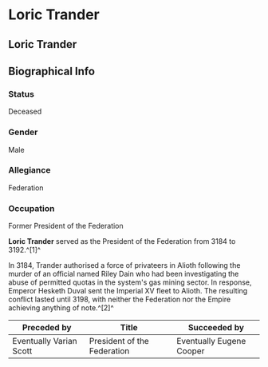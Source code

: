 # Loric Trander
## Loric Trander

		

## Biographical Info

### Status

Deceased

### Gender

Male

### Allegiance

Federation

### Occupation

Former President of the Federation

**Loric Trander** served as the President of the Federation from 3184 to 3192.^[1]^

In 3184, Trander authorised a force of privateers in Alioth following the murder of an official named Riley Dain who had been investigating the abuse of permitted quotas in the system's gas mining sector. In response, Emperor Hesketh Duval sent the Imperial XV fleet to Alioth. The resulting conflict lasted until 3198, with neither the Federation nor the Empire achieving anything of note.^[2]^

| **Preceded by** | **Title** | **Succeeded by** |
| --- | --- | --- |
| Eventually Varian Scott | President of the Federation | Eventually Eugene Cooper |